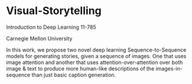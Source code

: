 # Visual-Storytelling
Introduction to Deep Learning 11-785 

Carnegie Mellon University

In this work, we propose two novel deep learning Sequence-to-Sequence models for generating stories, given a sequence of images. One that uses image attention and another that uses attention-over-attention over both image & text to produce more human-like descriptions of the images-in-sequence than just basic caption generation.
